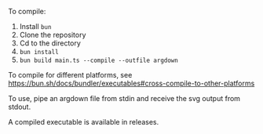 To compile:
1. Install `bun`
2. Clone the repository
3. Cd to the directory
4. `bun install`
5. `bun build main.ts --compile --outfile argdown`

To compile for different platforms, see https://bun.sh/docs/bundler/executables#cross-compile-to-other-platforms

To use, pipe an argdown file from stdin and receive the svg output from stdout.

A compiled executable is available in releases.
